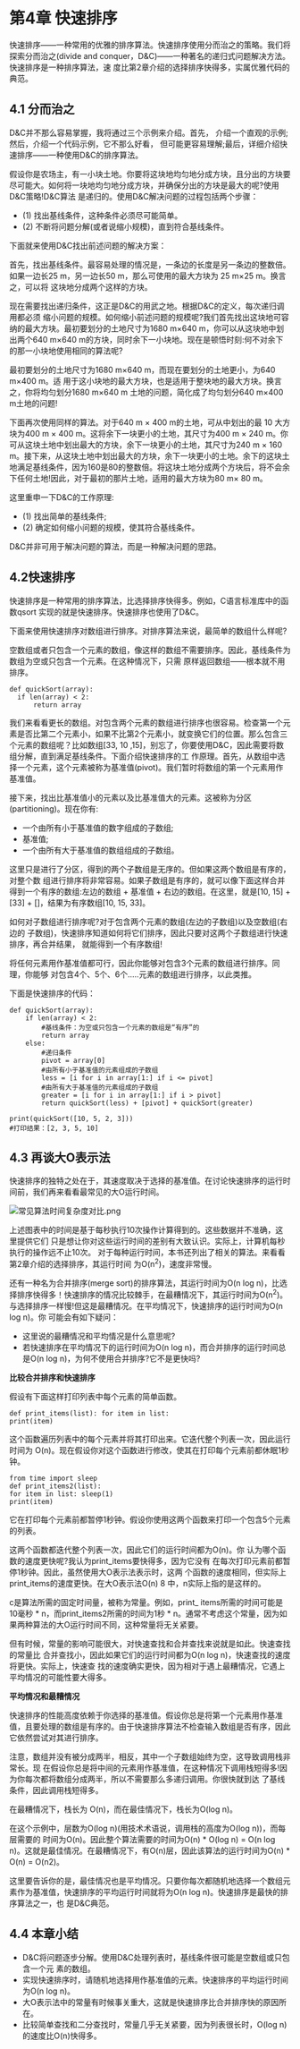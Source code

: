 # 第4章 快速排序

快速排序——一种常用的优雅的排序算法。快速排序使用分而治之的策略。我们将探索分而治之(divide and conquer，D&C)——一种著名的递归式问题解决方法。快速排序是一种排序算法，速 度比第2章介绍的选择排序快得多，实属优雅代码的典范。

## 4.1 分而治之

D&C并不那么容易掌握，我将通过三个示例来介绍。首先， 介绍一个直观的示例;然后，介绍一个代码示例，它不那么好看， 但可能更容易理解;最后，详细介绍快速排序——一种使用D&C的排序算法。

假设你是农场主，有一小块土地。你要将这块地均匀地分成方块，且分出的方块要尽可能大。如何将一块地均匀地分成方块，并确保分出的方块是最大的呢?使用D&C策略!D&C算法 是递归的。使用D&C解决问题的过程包括两个步骤：

* (1) 找出基线条件，这种条件必须尽可能简单。
* (2) 不断将问题分解(或者说缩小规模)，直到符合基线条件。

下面就来使用D&C找出前述问题的解决方案：

首先，找出基线条件。最容易处理的情况是，一条边的长度是另一条边的整数倍。如果一边长25 m，另一边长50 m，那么可使用的最大方块为 25 m×25 m。换言之，可以将 这块地分成两个这样的方块。

现在需要找出递归条件，这正是D&C的用武之地。根据D&C的定义，每次递归调用都必须 缩小问题的规模。如何缩小前述问题的规模呢?我们首先找出这块地可容纳的最大方块。最初要划分的土地尺寸为1680 m×640 m，你可以从这块地中划出两个640 m×640 m的方块，同时余下一小块地。现在是顿悟时刻:何不对余下的那一小块地使用相同的算法呢?

最初要划分的土地尺寸为1680 m×640 m，而现在要划分的土地更小，为640 m×400 m。适 用于这小块地的最大方块，也是适用于整块地的最大方块。换言之，你将均匀划分1680 m×640 m 土地的问题，简化成了均匀划分640 m×400 m土地的问题!

下面再次使用同样的算法。对于640 m × 400 m的土地，可从中划出的最 10 大方块为400 m × 400 m。这将余下一块更小的土地，其尺寸为400 m × 240 m。你可从这块土地中划出最大的方块，余下一块更小的土地，其尺寸为240 m × 160 m。接下来，从这块土地中划出最大的方块，余下一块更小的土地。余下的这块土地满足基线条件，因为160是80的整数倍。将这块土地分成两个方块后，将不会余下任何土地!因此，对于最初的那片土地，适用的最大方块为80 m× 80 m。

这里重申一下D&C的工作原理:

* (1) 找出简单的基线条件;
* (2) 确定如何缩小问题的规模，使其符合基线条件。 

D&C并非可用于解决问题的算法，而是一种解决问题的思路。

## 4.2快速排序

快速排序是一种常用的排序算法，比选择排序快得多。例如，C语言标准库中的函数qsort 实现的就是快速排序。快速排序也使用了D&C。

下面来使用快速排序对数组进行排序。对排序算法来说，最简单的数组什么样呢?

空数组或者只包含一个元素的数组，像这样的数组不需要排序。因此，基线条件为数组为空或只包含一个元素。在这种情况下，只需 原样返回数组——根本就不用排序。

```
def quickSort(array):
  if len(array) < 2:
      return array
```

我们来看看更长的数组。对包含两个元素的数组进行排序也很容易。检查第一个元素是否比第二个元素小，如果不比第2个元素小，就变换它们的位置。那么包含三个元素的数组呢？比如数组[33, 10 ,15]，别忘了，你要使用D&C，因此需要将数组分解，直到满足基线条件。下面介绍快速排序的工 作原理。首先，从数组中选择一个元素，这个元素被称为基准值(pivot)。我们暂时将数组的第一个元素用作基准值。

接下来，找出比基准值小的元素以及比基准值大的元素。这被称为分区(partitioning)。现在你有:

* 一个由所有小于基准值的数字组成的子数组;
* 基准值;
* 一个由所有大于基准值的数组组成的子数组。

这里只是进行了分区，得到的两个子数组是无序的。但如果这两个数组是有序的，对整个数 组进行排序将非常容易。如果子数组是有序的，就可以像下面这样合并得到一个有序的数组:左边的数组 + 基准值 + 右边的数组。在这里，就是[10, 15] + [33] + []，结果为有序数组[10, 15, 33]。

如何对子数组进行排序呢?对于包含两个元素的数组(左边的子数组)以及空数组(右边的 子数组)，快速排序知道如何将它们排序，因此只要对这两个子数组进行快速排序，再合并结果， 就能得到一个有序数组!

将任何元素用作基准值都可行，因此你能够对包含3个元素的数组进行排序。同理，你能够 对包含4个、5个、6个.....元素的数组进行排序，以此类推。

下面是快速排序的代码：

```
def quickSort(array):
    if len(array) < 2:
        #基线条件：为空或只包含一个元素的数组是“有序”的
        return array
    else:
        #递归条件
        pivot = array[0]
        #由所有小于基准值的元素组成的子数组
        less = [i for i in array[1:] if i <= pivot]
        #由所有大于基准值的元素组成的子数组
        greater = [i for i in array[1:] if i > pivot]
        return quickSort(less) + [pivot] + quickSort(greater)

print(quickSort([10, 5, 2, 3]))
#打印结果：[2, 3, 5, 10]
```

## 4.3 再谈大O表示法

快速排序的独特之处在于，其速度取决于选择的基准值。在讨论快速排序的运行时间前，我们再来看看最常见的大O运行时间。

![常见算法时间复杂度对比.png](https://upload-images.jianshu.io/upload_images/4164292-1d9df6a19648667b.png?imageMogr2/auto-orient/strip%7CimageView2/2/w/1240)

上述图表中的时间是基于每秒执行10次操作计算得到的。这些数据并不准确，这里提供它们 只是想让你对这些运行时间的差别有大致认识。实际上，计算机每秒执行的操作远不止10次。
对于每种运行时间，本书还列出了相关的算法。来看看第2章介绍的选择排序，其运行时间 为O(n<sup>2</sup>)，速度非常慢。

还有一种名为合并排序(merge sort)的排序算法，其运行时间为O(n log n)，比选择排序快得多！快速排序的情况比较棘手，在最糟情况下，其运行时间为O(n<sup>2</sup>)。与选择排序一样慢!但这是最糟情况。在平均情况下，快速排序的运行时间为O(n log n)。你 可能会有如下疑问：

* 这里说的最糟情况和平均情况是什么意思呢?
* 若快速排序在平均情况下的运行时间为O(n log n)，而合并排序的运行时间总是O(n log n)，为何不使用合并排序?它不是更快吗?

**比较合并排序和快速排序**

假设有下面这样打印列表中每个元素的简单函数。

```
def print_items(list): for item in list:
print(item)
```

这个函数遍历列表中的每个元素并将其打印出来。它迭代整个列表一次，因此运行时间为 O(n)。现在假设你对这个函数进行修改，使其在打印每个元素前都休眠1秒钟。

```
from time import sleep 
def print_items2(list):
for item in list: sleep(1)
print(item)
```

它在打印每个元素前都暂停1秒钟。假设你使用这两个函数来打印一个包含5个元素的列表。

这两个函数都迭代整个列表一次，因此它们的运行时间都为O(n)。你 认为哪个函数的速度更快呢?我认为print_items要快得多，因为它没有 在每次打印元素前都暂停1秒钟。因此，虽然使用大O表示法表示时，这两 个函数的速度相同，但实际上print_items的速度更快。在大O表示法O(n) 8 中，n实际上指的是这样的。

c是算法所需的固定时间量，被称为常量。例如，print_ items所需的时间可能是10毫秒 * n，而print_items2所需的时间为1秒 * n。通常不考虑这个常量，因为如果两种算法的大O运行时间不同，这种常量将无关紧要。

但有时候，常量的影响可能很大，对快速查找和合并查找来说就是如此。快速查找的常量比 合并查找小，因此如果它们的运行时间都为O(n log n)，快速查找的速度将更快。实际上，快速查 找的速度确实更快，因为相对于遇上最糟情况，它遇上平均情况的可能性要大得多。

**平均情况和最糟情况**

快速排序的性能高度依赖于你选择的基准值。假设你总是将第一个元素用作基准值，且要处理的数组是有序的。由于快速排序算法不检查输入数组是否有序，因此它依然尝试对其进行排序。

注意，数组并没有被分成两半，相反，其中一个子数组始终为空，这导致调用栈非常长。现 在假设你总是将中间的元素用作基准值，在这种情况下调用栈短得多!因为你每次都将数组分成两半，所以不需要那么多递归调用。你很快就到达 了基线条件，因此调用栈短得多。

在最糟情况下，栈长为 O(n)，而在最佳情况下，栈长为O(log n)。

在这个示例中，层数为O(log n)(用技术术语说，调用栈的高度为O(log n))，而每层需要的 时间为O(n)。因此整个算法需要的时间为O(n) * O(log n) = O(n log n)。这就是最佳情况。在最糟情况下，有O(n)层，因此该算法的运行时间为O(n) * O(n) = O(n2)。

这里要告诉你的是，最佳情况也是平均情况。只要你每次都随机地选择一个数组元 素作为基准值，快速排序的平均运行时间就将为O(n log n)。快速排序是最快的排序算法之一，也 是D&C典范。


## 4.4 本章小结

* D&C将问题逐步分解。使用D&C处理列表时，基线条件很可能是空数组或只包含一个元 素的数组。
* 实现快速排序时，请随机地选择用作基准值的元素。快速排序的平均运行时间为O(n log n)。
* 大O表示法中的常量有时候事关重大，这就是快速排序比合并排序快的原因所在。
* 比较简单查找和二分查找时，常量几乎无关紧要，因为列表很长时，O(log n)的速度比O(n)快得多。






